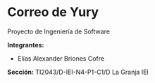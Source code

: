 # Correo de Yury

Proyecto de Ingeniería de Software

**Integrantes:**
- Elías Alexander Briones Cofre

**Sección:** TI2043/D-IEI-N4-P1-C1/D La Granja IEI
